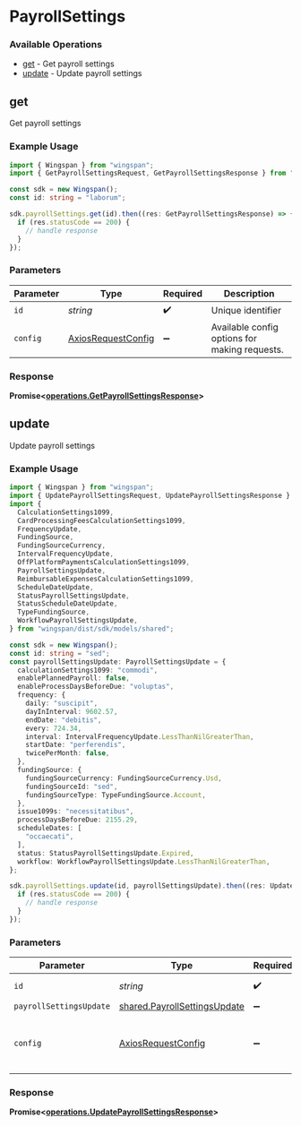# PayrollSettings

### Available Operations

* [get](#get) - Get payroll settings
* [update](#update) - Update payroll settings

## get

Get payroll settings

### Example Usage

```typescript
import { Wingspan } from "wingspan";
import { GetPayrollSettingsRequest, GetPayrollSettingsResponse } from "wingspan/dist/sdk/models/operations";

const sdk = new Wingspan();
const id: string = "laborum";

sdk.payrollSettings.get(id).then((res: GetPayrollSettingsResponse) => {
  if (res.statusCode == 200) {
    // handle response
  }
});
```

### Parameters

| Parameter                                                    | Type                                                         | Required                                                     | Description                                                  |
| ------------------------------------------------------------ | ------------------------------------------------------------ | ------------------------------------------------------------ | ------------------------------------------------------------ |
| `id`                                                         | *string*                                                     | :heavy_check_mark:                                           | Unique identifier                                            |
| `config`                                                     | [AxiosRequestConfig](https://axios-http.com/docs/req_config) | :heavy_minus_sign:                                           | Available config options for making requests.                |


### Response

**Promise<[operations.GetPayrollSettingsResponse](../../models/operations/getpayrollsettingsresponse.md)>**


## update

Update payroll settings

### Example Usage

```typescript
import { Wingspan } from "wingspan";
import { UpdatePayrollSettingsRequest, UpdatePayrollSettingsResponse } from "wingspan/dist/sdk/models/operations";
import {
  CalculationSettings1099,
  CardProcessingFeesCalculationSettings1099,
  FrequencyUpdate,
  FundingSource,
  FundingSourceCurrency,
  IntervalFrequencyUpdate,
  OffPlatformPaymentsCalculationSettings1099,
  PayrollSettingsUpdate,
  ReimbursableExpensesCalculationSettings1099,
  ScheduleDateUpdate,
  StatusPayrollSettingsUpdate,
  StatusScheduleDateUpdate,
  TypeFundingSource,
  WorkflowPayrollSettingsUpdate,
} from "wingspan/dist/sdk/models/shared";

const sdk = new Wingspan();
const id: string = "sed";
const payrollSettingsUpdate: PayrollSettingsUpdate = {
  calculationSettings1099: "commodi",
  enablePlannedPayroll: false,
  enableProcessDaysBeforeDue: "voluptas",
  frequency: {
    daily: "suscipit",
    dayInInterval: 9602.57,
    endDate: "debitis",
    every: 724.34,
    interval: IntervalFrequencyUpdate.LessThanNilGreaterThan,
    startDate: "perferendis",
    twicePerMonth: false,
  },
  fundingSource: {
    fundingSourceCurrency: FundingSourceCurrency.Usd,
    fundingSourceId: "sed",
    fundingSourceType: TypeFundingSource.Account,
  },
  issue1099s: "necessitatibus",
  processDaysBeforeDue: 2155.29,
  scheduleDates: [
    "occaecati",
  ],
  status: StatusPayrollSettingsUpdate.Expired,
  workflow: WorkflowPayrollSettingsUpdate.LessThanNilGreaterThan,
};

sdk.payrollSettings.update(id, payrollSettingsUpdate).then((res: UpdatePayrollSettingsResponse) => {
  if (res.statusCode == 200) {
    // handle response
  }
});
```

### Parameters

| Parameter                                                                    | Type                                                                         | Required                                                                     | Description                                                                  |
| ---------------------------------------------------------------------------- | ---------------------------------------------------------------------------- | ---------------------------------------------------------------------------- | ---------------------------------------------------------------------------- |
| `id`                                                                         | *string*                                                                     | :heavy_check_mark:                                                           | Unique identifier                                                            |
| `payrollSettingsUpdate`                                                      | [shared.PayrollSettingsUpdate](../../models/shared/payrollsettingsupdate.md) | :heavy_minus_sign:                                                           | N/A                                                                          |
| `config`                                                                     | [AxiosRequestConfig](https://axios-http.com/docs/req_config)                 | :heavy_minus_sign:                                                           | Available config options for making requests.                                |


### Response

**Promise<[operations.UpdatePayrollSettingsResponse](../../models/operations/updatepayrollsettingsresponse.md)>**

